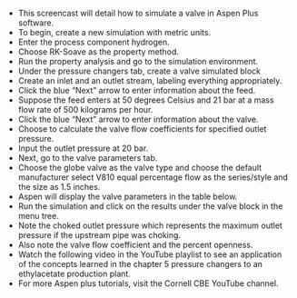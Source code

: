 - This screencast will detail how to simulate a valve in Aspen Plus software.
- To begin, create a new simulation with metric units.
- Enter the process component hydrogen.
- Choose RK-Soave as the property method.
- Run the property analysis and go to the simulation environment.
- Under the pressure changers tab, create a valve simulated block
- Create an inlet and an outlet stream, labeling everything appropriately.
- Click the blue “Next” arrow to enter information about the feed.
- Suppose the feed enters at 50 degrees Celsius and 21 bar at a mass flow rate of 500 kilograms per hour.
- Click the blue “Next” arrow to enter information about the valve.
- Choose to calculate the valve flow coefficients for specified outlet pressure.
- Input the outlet pressure at 20 bar.
- Next, go to the valve parameters tab.
- Choose the globe valve as the valve type and choose the default manufacturer select V810 equal percentage flow as the series/style and the size as 1.5 inches.
- Aspen will display the valve parameters in the table below.
- Run the simulation and click on the results under the valve block in the menu tree.
- Note the choked outlet pressure which represents the maximum outlet pressure if the upstream pipe was choking.
- Also note the valve flow coefficient and the percent openness.
- Watch the following video in the YouTube playlist to see an application of the concepts learned in the chapter 5 pressure changers to an ethylacetate production plant.
- For more Aspen plus tutorials, visit the Cornell CBE YouTube channel.